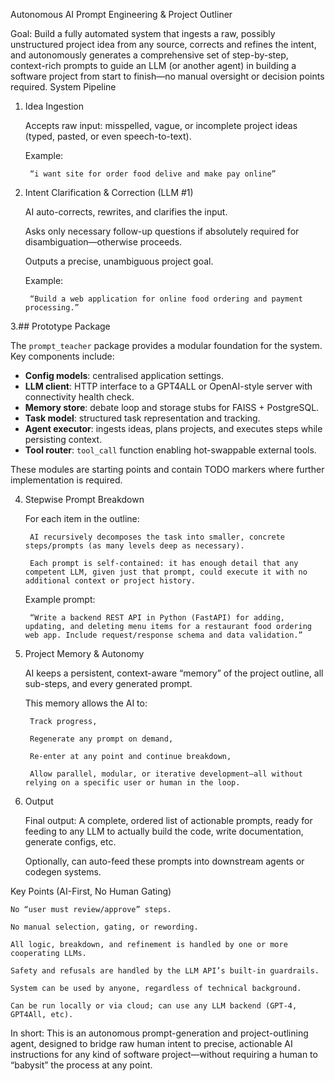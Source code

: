 Autonomous AI Prompt Engineering & Project Outliner

Goal:
Build a fully automated system that ingests a raw, possibly unstructured project idea from any source, corrects and refines the intent, and autonomously generates a comprehensive set of step-by-step, context-rich prompts to guide an LLM (or another agent) in building a software project from start to finish—no manual oversight or decision points required.
System Pipeline
1. Idea Ingestion

    Accepts raw input: misspelled, vague, or incomplete project ideas (typed, pasted, or even speech-to-text).

    Example:

        “i want site for order food delive and make pay online”

2. Intent Clarification & Correction (LLM #1)

    AI auto-corrects, rewrites, and clarifies the input.

    Asks only necessary follow-up questions if absolutely required for disambiguation—otherwise proceeds.

    Outputs a precise, unambiguous project goal.

    Example:

        “Build a web application for online food ordering and payment processing.”

3.## Prototype Package

The `prompt_teacher` package provides a modular foundation for the system. Key components include:

- **Config models**: centralised application settings.
- **LLM client**: HTTP interface to a GPT4ALL or OpenAI-style server with connectivity health check.
- **Memory store**: debate loop and storage stubs for FAISS + PostgreSQL.
- **Task model**: structured task representation and tracking.
- **Agent executor**: ingests ideas, plans projects, and executes steps while persisting context.
- **Tool router**: `tool_call` function enabling hot-swappable external tools.

These modules are starting points and contain TODO markers where further implementation is required.


4. Stepwise Prompt Breakdown

    For each item in the outline:

        AI recursively decomposes the task into smaller, concrete steps/prompts (as many levels deep as necessary).

        Each prompt is self-contained: it has enough detail that any competent LLM, given just that prompt, could execute it with no additional context or project history.

    Example prompt:

        “Write a backend REST API in Python (FastAPI) for adding, updating, and deleting menu items for a restaurant food ordering web app. Include request/response schema and data validation.”

5. Project Memory & Autonomy

    AI keeps a persistent, context-aware “memory” of the project outline, all sub-steps, and every generated prompt.

    This memory allows the AI to:

        Track progress,

        Regenerate any prompt on demand,

        Re-enter at any point and continue breakdown,

        Allow parallel, modular, or iterative development—all without relying on a specific user or human in the loop.

6. Output

    Final output: A complete, ordered list of actionable prompts, ready for feeding to any LLM to actually build the code, write documentation, generate configs, etc.

    Optionally, can auto-feed these prompts into downstream agents or codegen systems.

Key Points (AI-First, No Human Gating)

    No “user must review/approve” steps.

    No manual selection, gating, or rewording.

    All logic, breakdown, and refinement is handled by one or more cooperating LLMs.

    Safety and refusals are handled by the LLM API’s built-in guardrails.

    System can be used by anyone, regardless of technical background.

    Can be run locally or via cloud; can use any LLM backend (GPT-4, GPT4All, etc).

In short:
This is an autonomous prompt-generation and project-outlining agent, designed to bridge raw human intent to precise, actionable AI instructions for any kind of software project—without requiring a human to “babysit” the process at any point.

